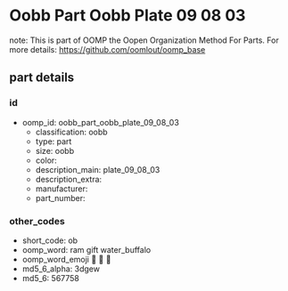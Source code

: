 # Oobb Part Oobb Plate 09 08 03  

note: This is part of OOMP the Oopen Organization Method For Parts. For more details: https://github.com/oomlout/oomp_base

##  part details





### id
* oomp_id: oobb_part_oobb_plate_09_08_03
  * classification: oobb
  * type: part
  * size: oobb
  * color: 
  * description_main: plate_09_08_03
  * description_extra: 
  * manufacturer: 
  * part_number: 

### other_codes
* short_code: ob
* oomp_word: ram gift water_buffalo
* oomp_word_emoji :ram: :gift: :water_buffalo:
* md5_6_alpha: 3dgew
* md5_6: 567758